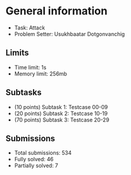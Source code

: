# General information
- Task: Attack
- Problem Setter: Usukhbaatar Dotgonvanchig

## Limits
- Time limit: 1s
- Memory limit: 256mb

## Subtasks
- (10 points) Subtask 1: Testcase 00-09
- (20 points) Subtask 2: Testcase 10-19
- (70 points) Subtask 3: Testcase 20-29

## Submissions
- Total submissions: 534
- Fully solved: 46
- Partially solved: 7